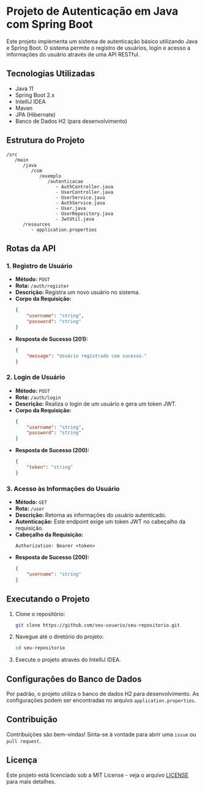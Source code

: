# Projeto de Autenticação em Java com Spring Boot

Este projeto implementa um sistema de autenticação básico utilizando Java e Spring Boot. O sistema permite o registro de usuários, login e acesso a informações do usuário através de uma API RESTful.

## Tecnologias Utilizadas

- Java 11
- Spring Boot 2.x
- IntelliJ IDEA
- Maven
- JPA (Hibernate)
- Banco de Dados H2 (para desenvolvimento)

## Estrutura do Projeto

```
/src
   /main
      /java
         /com
            /exemplo
               /autenticacao
                  - AuthController.java
                  - UserController.java
                  - UserService.java
                  - AuthService.java
                  - User.java
                  - UserRepository.java
                  - JwtUtil.java
      /resources
         - application.properties
```

## Rotas da API

### 1. Registro de Usuário

- **Método:** `POST`
- **Rota:** `/auth/register`
- **Descrição:** Registra um novo usuário no sistema.
- **Corpo da Requisição:**
    ```json
    {
        "username": "string",
        "password": "string"
    }
    ```
- **Resposta de Sucesso (201):**
    ```json
    {
        "message": "Usuário registrado com sucesso."
    }
    ```

### 2. Login de Usuário

- **Método:** `POST`
- **Rota:** `/auth/login`
- **Descrição:** Realiza o login de um usuário e gera um token JWT.
- **Corpo da Requisição:**
    ```json
    {
        "username": "string",
        "password": "string"
    }
    ```
- **Resposta de Sucesso (200):**
    ```json
    {
        "token": "string"
    }
    ```

### 3. Acesso às Informações do Usuário

- **Método:** `GET`
- **Rota:** `/user`
- **Descrição:** Retorna as informações do usuário autenticado.
- **Autenticação:** Este endpoint exige um token JWT no cabeçalho da requisição.
- **Cabeçalho da Requisição:**
    ```
    Authorization: Bearer <token>
    ```
- **Resposta de Sucesso (200):**
    ```json
    {
        "username": "string"
    }
    ```

## Executando o Projeto

1. Clone o repositório:
   ```bash
   git clone https://github.com/seu-usuario/seu-repositorio.git
   ```

2. Navegue até o diretório do projeto:
   ```bash
   cd seu-repositorio
   ```

3. Execute o projeto através do IntelliJ IDEA.

## Configurações do Banco de Dados

Por padrão, o projeto utiliza o banco de dados H2 para desenvolvimento. As configurações podem ser encontradas no arquivo `application.properties`.

## Contribuição

Contribuições são bem-vindas! Sinta-se à vontade para abrir uma `issue` ou `pull request`.

## Licença

Este projeto está licenciado sob a MIT License - veja o arquivo [LICENSE](LICENSE) para mais detalhes.
